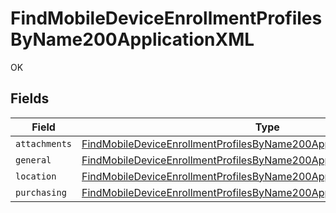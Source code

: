 # FindMobileDeviceEnrollmentProfilesByName200ApplicationXML

OK


## Fields

| Field                                                                                                                                                                     | Type                                                                                                                                                                      | Required                                                                                                                                                                  | Description                                                                                                                                                               |
| ------------------------------------------------------------------------------------------------------------------------------------------------------------------------- | ------------------------------------------------------------------------------------------------------------------------------------------------------------------------- | ------------------------------------------------------------------------------------------------------------------------------------------------------------------------- | ------------------------------------------------------------------------------------------------------------------------------------------------------------------------- |
| `attachments`                                                                                                                                                             | [FindMobileDeviceEnrollmentProfilesByName200ApplicationXMLAttachments](../../models/operations/findmobiledeviceenrollmentprofilesbyname200applicationxmlattachments.md)[] | :heavy_minus_sign:                                                                                                                                                        | N/A                                                                                                                                                                       |
| `general`                                                                                                                                                                 | [FindMobileDeviceEnrollmentProfilesByName200ApplicationXMLGeneral](../../models/operations/findmobiledeviceenrollmentprofilesbyname200applicationxmlgeneral.md)           | :heavy_minus_sign:                                                                                                                                                        | N/A                                                                                                                                                                       |
| `location`                                                                                                                                                                | [FindMobileDeviceEnrollmentProfilesByName200ApplicationXMLLocation](../../models/operations/findmobiledeviceenrollmentprofilesbyname200applicationxmllocation.md)         | :heavy_minus_sign:                                                                                                                                                        | N/A                                                                                                                                                                       |
| `purchasing`                                                                                                                                                              | [FindMobileDeviceEnrollmentProfilesByName200ApplicationXMLPurchasing](../../models/operations/findmobiledeviceenrollmentprofilesbyname200applicationxmlpurchasing.md)     | :heavy_minus_sign:                                                                                                                                                        | N/A                                                                                                                                                                       |